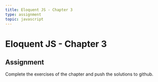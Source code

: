 ```yaml
---
title: Eloquent JS - Chapter 3
type: assignment
topic: javascript
---
```


# Eloquent JS - Chapter 3

## Assignment

Complete the exercises of the chapter and push the solutions to github.
